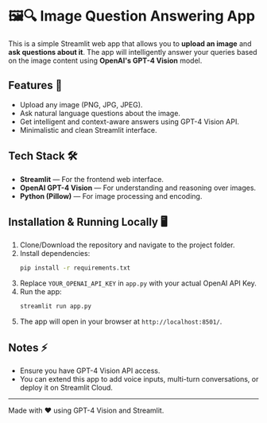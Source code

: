# 🖼️🔍 Image Question Answering App

This is a simple Streamlit web app that allows you to **upload an image** and **ask questions about it**. The app will intelligently answer your queries based on the image content using **OpenAI's GPT-4 Vision** model.

## Features 🚀
- Upload any image (PNG, JPG, JPEG).
- Ask natural language questions about the image.
- Get intelligent and context-aware answers using GPT-4 Vision API.
- Minimalistic and clean Streamlit interface.

## Tech Stack 🛠️
- **Streamlit** — For the frontend web interface.
- **OpenAI GPT-4 Vision** — For understanding and reasoning over images.
- **Python (Pillow)** — For image processing and encoding.

## Installation & Running Locally 🖥️
1. Clone/Download the repository and navigate to the project folder.
2. Install dependencies:
    ```bash
    pip install -r requirements.txt
    ```
3. Replace `YOUR_OPENAI_API_KEY` in `app.py` with your actual OpenAI API Key.
4. Run the app:
    ```bash
    streamlit run app.py
    ```
5. The app will open in your browser at `http://localhost:8501/`.

## Notes ⚡
- Ensure you have GPT-4 Vision API access.
- You can extend this app to add voice inputs, multi-turn conversations, or deploy it on Streamlit Cloud.

---

Made with ❤️ using GPT-4 Vision and Streamlit.